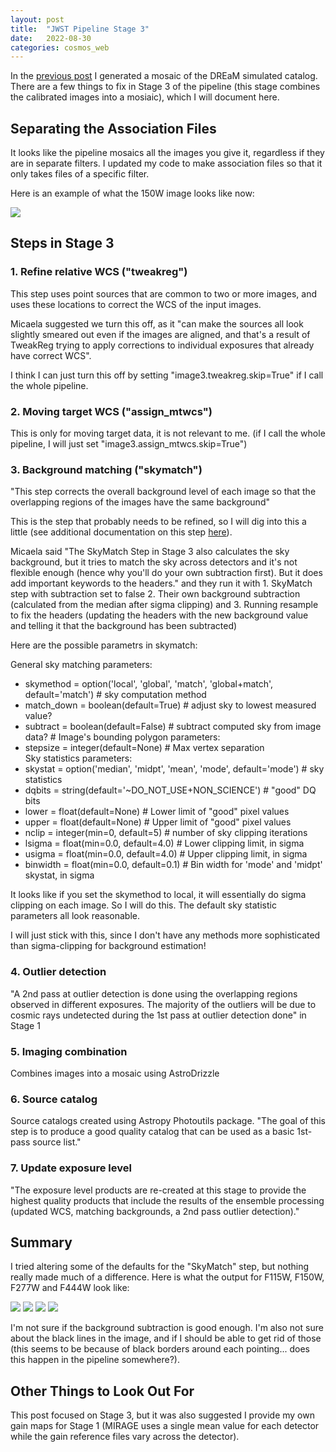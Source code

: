 ```yaml
---
layout: post
title:  "JWST Pipeline Stage 3"
date:   2022-08-30
categories: cosmos_web
---
```


In the <a href="">previous post</a> I generated a mosaic of the DREaM simulated catalog. There are a few things to fix in Stage 3 of the pipeline (this stage combines the calibrated images into a mosiaic), which I will document here.  


## Separating the Association Files

It looks like the pipeline mosaics all the images you give it, regardless if they are in separate filters. I updated my code to make association files so that it only takes files of a specific filter.

Here is an example of what the 150W image looks like now:

<img src="{{ site.baseurl }}/assets/plots/20220830_cw-F150W_1.png">


## Steps in Stage 3

### 1. Refine relative WCS ("tweakreg")

This step uses point sources that are common to two or more images, and uses these locations to correct the WCS of the input images.

Micaela suggested we turn this off, as it "can make the sources all look slightly smeared out even if the images are aligned, and that's a result of TweakReg trying to apply corrections to individual exposures that already have correct WCS".

I think I can just turn this off by setting "image3.tweakreg.skip=True" if I call the whole pipeline.

### 2. Moving target WCS ("assign_mtwcs")

This is only for moving target data, it is not relevant to me. (if I call the whole pipeline, I will just set "image3.assign_mtwcs.skip=True")


### 3. Background matching ("skymatch")

"This step corrects the overall background level of each image so that the overlapping regions of the images have the same background"

This is the step that probably needs to be refined, so I will dig into this a little (see additional documentation on this step <a href="https://jwst-pipeline.readthedocs.io/en/stable/jwst/skymatch/
">here</a>).

Micaela said "The SkyMatch Step in Stage 3 also calculates the sky background, but it tries to match the sky across detectors and it's not flexible enough (hence why you'll do your own subtraction first). But it does add important keywords to the headers." and they run it with 1. SkyMatch step with subtraction set to false 2. Their own background subtraction (calculated from the median after sigma clipping) and 3. Running resample to fix the headers (updating the headers with the new background value and telling it that the background has been subtracted)

Here are the possible parametrs in skymatch:

General sky matching parameters:
- skymethod = option('local', 'global', 'match', 'global+match', default='match') # sky computation method
- match_down = boolean(default=True) # adjust sky to lowest measured value?
-  subtract = boolean(default=False) # subtract computed sky from image data? #
Image's bounding polygon parameters:     
- stepsize = integer(default=None) # Max vertex separation        
Sky statistics parameters:
- skystat = option('median', 'midpt', 'mean', 'mode', default='mode') # sky statistics      
- dqbits = string(default='~DO_NOT_USE+NON_SCIENCE') # "good" DQ bits      
- lower = float(default=None) # Lower limit of "good" pixel values       
- upper = float(default=None) # Upper limit of "good" pixel values        
- nclip = integer(min=0, default=5) # number of sky clipping iterations        
- lsigma = float(min=0.0, default=4.0) # Lower clipping limit, in sigma        
- usigma = float(min=0.0, default=4.0) # Upper clipping limit, in sigma       
- binwidth = float(min=0.0, default=0.1) # Bin width for 'mode' and 'midpt' skystat, in sigma


It looks like if you set the skymethod to local, it will essentially do sigma clipping on each image. So I will do this. The default sky statistic parameters all look reasonable.

I will just stick with this, since I don't have any methods more sophisticated than sigma-clipping for background estimation!


### 4. Outlier detection

"A 2nd pass at outlier detection is done using the overlapping regions observed in different exposures. The majority of the outliers will be due to cosmic rays undetected during the 1st pass at outlier detection done" in Stage 1


### 5. Imaging combination

Combines images into a mosaic using AstroDrizzle

### 6. Source catalog

Source catalogs created using Astropy Photoutils package. "The goal of this step is to produce a good quality catalog that can be used as a basic 1st-pass source list."

### 7. Update exposure level

"The exposure level products are re-created at this stage to provide the highest quality products that include the results of the ensemble processing (updated WCS, matching backgrounds, a 2nd pass outlier detection)."


## Summary

I tried altering some of the defaults for the "SkyMatch" step, but nothing really made much of a difference. Here is what the output for F115W, F150W, F277W and F444W look like:

<img src="{{ site.baseurl }}/assets/plots/20220830_cw-F115W.png">

<img src="{{ site.baseurl }}/assets/plots/20220830_cw-F150W.png">

<img src="{{ site.baseurl }}/assets/plots/20220830_cw-F277W.png">

<img src="{{ site.baseurl }}/assets/plots/20220830_cw-F444W.png">

I'm not sure if the background subtraction is good enough. I'm also not sure about the black lines in the image, and if I should be able to get rid of those (this seems to be because of black borders around each pointing... does this happen in the pipeline somewhere?).

## Other Things to Look Out For

This post focused on Stage 3, but it was also suggested I provide my own gain maps for Stage 1 (MIRAGE uses a single mean value for each detector while the gain reference files vary across the detector).
